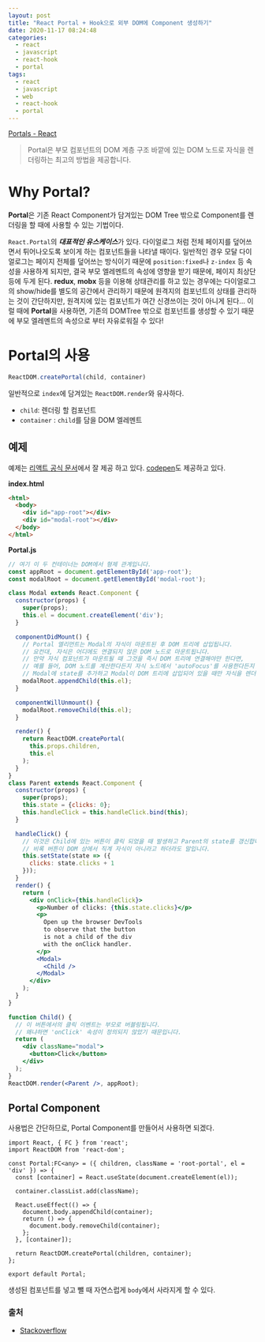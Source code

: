 ```yaml
---
layout: post
title: "React Portal + Hook으로 외부 DOM에 Component 생성하기"
date: 2020-11-17 08:24:48
categories:
  - react
  - javascript
  - react-hook
  - portal 
tags:
  - react
  - javascript
  - web
  - react-hook
  - portal
---
```


[Portals - React](https://ko.reactjs.org/docs/portals.html)

> Portal은 부모 컴포넌트의 DOM 계층 구조 바깥에 있는 DOM 노드로 자식을 렌더링하는 최고의 방법을 제공합니다.

# Why Portal?

**Portal**은 기존 React Component가 담겨있는 DOM Tree 밖으로 Component를 렌더링을 할 때에 사용할 수 있는 기법이다.

`React.Portal`의 ***대표적인 유스케이스***가 있다. 다이얼로그 처럼 전체 페이지를 덮어쓰면서 튀어나오도록 보이게 하는 컴포넌트들을 나타낼 때이다. 일반적인 경우 모달 다이얼로그는 페이지 전체를 덮어쓰는 방식이기 때문에 `position:fixed`나 `z-index` 등 속성을 사용하게 되지만, 결국 부모 엘레멘트의 속성에 영향을 받기 때문에, 페이지 최상단 등에 두게 된다. **redux**, **mobx** 등을 이용해 상태관리를 하고 있는 경우에는 다이얼로그의 show/hide를 별도의 공간에서 관리하기 때문에 원격지의 컴포넌트의 상태를 관리하는 것이 간단하지만, 원격지에 있는 컴포넌트가 여간 신경쓰이는 것이 아니게 된다... 이럴 때에 **Portal**을 사용하면, 기존의 DOMTree 밖으로 컴포넌트를 생성할 수 있기 때문에 부모 엘레멘트의 속성으로 부터 자유로워질 수 있다!

# Portal의 사용

```jsx
ReactDOM.createPortal(child, container)
```

일반적으로 `index`에 담겨있는 `ReactDOM.render`와 유사하다.

- `child`: 렌더링 할 컴포넌트
- `container` : `child`를 담을 DOM 엘레멘트

## 예제

예제는 [리액트 공식 문서](https://ko.reactjs.org/docs/portals.html)에서 잘 제공 하고 있다. [codepen](https://codepen.io/gaearon/pen/jGBWpE)도 제공하고 있다.

**index.html**

```html
<html>
  <body>
    <div id="app-root"></div>
    <div id="modal-root"></div>
  </body>
</html>
```

**Portal.js**

```jsx
// 여기 이 두 컨테이너는 DOM에서 형제 관계입니다.
const appRoot = document.getElementById('app-root');
const modalRoot = document.getElementById('modal-root');

class Modal extends React.Component {
  constructor(props) {
    super(props);
    this.el = document.createElement('div');
  }

  componentDidMount() {
    // Portal 엘리먼트는 Modal의 자식이 마운트된 후 DOM 트리에 삽입됩니다.
    // 요컨대, 자식은 어디에도 연결되지 않은 DOM 노드로 마운트됩니다.
    // 만약 자식 컴포넌트가 마운트될 때 그것을 즉시 DOM 트리에 연결해야만 한다면,
    // 예를 들어, DOM 노드를 계산한다든지 자식 노드에서 'autoFocus'를 사용한다든지 하는 경우에,
    // Modal에 state를 추가하고 Modal이 DOM 트리에 삽입되어 있을 때만 자식을 렌더링하십시오.
    modalRoot.appendChild(this.el);
  }

  componentWillUnmount() {
    modalRoot.removeChild(this.el);
  }

  render() {
    return ReactDOM.createPortal(
      this.props.children,
      this.el
    );
  }
}
class Parent extends React.Component {
  constructor(props) {
    super(props);
    this.state = {clicks: 0};
    this.handleClick = this.handleClick.bind(this);
  }

  handleClick() {
    // 이것은 Child에 있는 버튼이 클릭 되었을 때 발생하고 Parent의 state를 갱신합니다.
    // 비록 버튼이 DOM 상에서 직계 자식이 아니라고 하더라도 말입니다.
    this.setState(state => ({
      clicks: state.clicks + 1
    }));
  }
  render() {
    return (
      <div onClick={this.handleClick}>
        <p>Number of clicks: {this.state.clicks}</p>
        <p>
          Open up the browser DevTools
          to observe that the button
          is not a child of the div
          with the onClick handler.
        </p>
        <Modal>
          <Child />
        </Modal>
      </div>
    );
  }
}

function Child() {
  // 이 버튼에서의 클릭 이벤트는 부모로 버블링됩니다.
  // 왜냐하면 'onClick' 속성이 정의되지 않았기 때문입니다.
  return (
    <div className="modal">
      <button>Click</button>
    </div>
  );
}
ReactDOM.render(<Parent />, appRoot);
```

## Portal Component

사용법은 간단하므로, Portal Component를 만들어서 사용하면 되겠다.

```tsx
import React, { FC } from 'react';
import ReactDOM from 'react-dom';

const Portal:FC<any> = ({ children, className = 'root-portal', el = 'div' }) => {
  const [container] = React.useState(document.createElement(el));

  container.classList.add(className);

  React.useEffect(() => {
    document.body.appendChild(container);
    return () => {
      document.body.removeChild(container);
    };
  }, [container]);

  return ReactDOM.createPortal(children, container);
};

export default Portal;

```

생성된 컴포넌트를 넣고 뺄 때 자연스럽게 `body`에서 사라지게 할 수 있다.

### 출처

- [Stackoverflow](https://stackoverflow.com/questions/49426474/can-a-react-portal-be-used-in-a-stateless-functional-component-sfc/59154364#59154364)